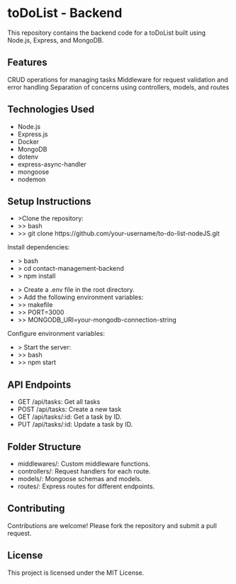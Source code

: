 <h1>toDoList - Backend</h1>  
This repository contains the backend code for a toDoList built using Node.js, Express, and MongoDB.

<h2>Features</h2> 
CRUD operations for managing tasks
Middleware for request validation and error handling
Separation of concerns using controllers, models, and routes

<h2>Technologies Used</h2> 
<ul>
  <li>Node.js</li>
  <li>Express.js</li>
  <li>Docker</li>
  <li>MongoDB</li>
  <li>dotenv</li>
  <li>express-async-handler</li>
  <li>mongoose</li>
  <li>nodemon</li>
</ul>

<h2>Setup Instructions</h2>

<ul>
  <li> >Clone the repository:</li>
  <li> >> bash</li>
  <li> >> git clone https://github.com/your-username/to-do-list-nodeJS.git</li>
</ul>

Install dependencies:
<ul>
  <li> > bash</li>
  <li> > cd contact-management-backend</li>
  <li> > npm install</li>
</ul>

<ul>
  <li> > Create a .env file in the root directory.</li>
  <li> > Add the following environment variables:</li>
  <li> >> makefile</li>
  <li> >> PORT=3000</li>
  <li> >> MONGODB_URI=your-mongodb-connection-string</li>
</ul>
Configure environment variables:
<ul>
  <li> > Start the server:</li>
  <li> >> bash</li>
  <li> >> npm start</li>
</ul>

<h2>API Endpoints</h2>
<ul>
  <li>GET /api/tasks: Get all tasks</li>
  <li>POST /api/tasks: Create a new task</li>
  <li>GET /api/tasks/:id: Get a task by ID.</li>
  <li>PUT /api/tasks/:id: Update a task by ID.</li>
  <liDELETE /api/tasks/:id: Delete a task by ID.></li>
</ul>

<h2>Folder Structure</h2>
<ul>
  <li>middlewares/: Custom middleware functions.</li>
  <li>controllers/: Request handlers for each route.</li>
  <li>models/: Mongoose schemas and models.</li>
  <li>routes/: Express routes for different endpoints.</li>
</ul>

<h2>Contributing</h2> 
Contributions are welcome! Please fork the repository and submit a pull request.

<h2>License</h2> 
This project is licensed under the MIT License.

